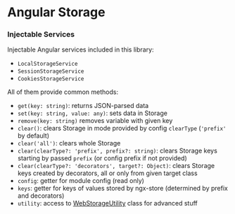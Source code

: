 # Angular Storage
### Injectable Services
Injectable Angular services included in this library:
- `LocalStorageService`
- `SessionStorageService`
- `CookiesStorageService`

All of them provide common methods:
+ `get(key: string)`: returns JSON-parsed data
+ `set(key: string, value: any)`: sets data in Storage
+ `remove(key: string)` removes variable with given key
+ `clear()`: clears Storage in mode provided by config `clearType` (`'prefix'` by default)
+ `clear('all')`: clears whole Storage
+ `clear(clearType?: 'prefix', prefix?: string)`: clears Storage keys starting by passed `prefix` (or config prefix if not provided)
+ `clear(clearType?: 'decorators', target?: Object)`: clears Storage keys created by decorators, all or only from given target class
+ `config`: getter for module config (read only)
+ `keys`: getter for keys of values stored by ngx-store (determined by prefix and decorators)
+ `utility`: access to [WebStorageUtility](https://github.com/zoomsphere/ngx-store/src/utility/webstorage-utility.ts) class for advanced stuff
